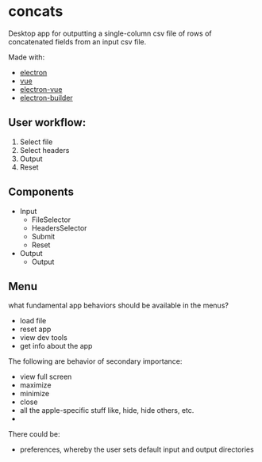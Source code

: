 # concats

Desktop app for outputting a single-column csv file of rows of concatenated fields from an input csv file.

Made with:

- [electron](https://github.com/electron/electron)
- [vue](https://github.com/vuejs/vue)
- [electron-vue](https://github.com/SimulatedGREG/electron-vue)
- [electron-builder](https://www.electron.build/)

## User workflow:

1. Select file
2. Select headers
3. Output
4. Reset

## Components

- Input
  - FileSelector
  - HeadersSelector
  - Submit
  - Reset
- Output
  - Output

## Menu

what fundamental app behaviors should be available in the menus?

- load file
- reset app
- view dev tools
- get info about the app

The following are behavior of secondary importance:

- view full screen
- maximize
- minimize
- close
- all the apple-specific stuff like, hide, hide others, etc.
-

There could be:

- preferences, whereby the user sets default input and output directories
